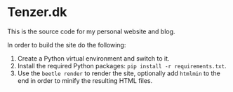 # Tenzer.dk

This is the source code for my personal website and blog.

In order to build the site do the following:

1. Create a Python virtual environment and switch to it.
2. Install the required Python packages: `pip install -r requirements.txt`.
3. Use the `beetle render` to render the site, optionally add `htmlmin` to the end in order to minify the resulting HTML files.
